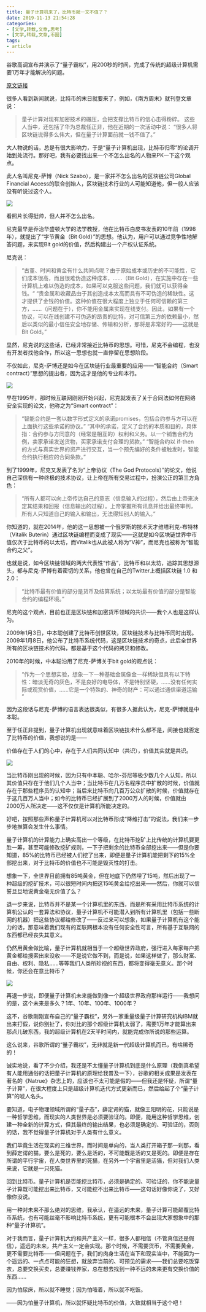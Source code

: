 ```yaml
---
title: 量子计算机来了，比特币就一文不值了？
date: 2019-11-13 21:54:28
categories:
- [文学,转载,文章,思考]
- [文学,转载,文章,币圈]
tags:
- article
---
```

谷歌高调宣布并演示了“量子霸权”，用200秒的时间，完成了传统的超级计算机需要1万年才能解决的问题。

<!-- more -->

[原文链接](https://mp.weixin.qq.com/s/gF7vuLU_cY7Vfdl5DrP-3A)

很多人看到新闻就说，比特币的末日就要来了，例如，《南方周末》就刊登文章说：

>量子计算对现有加密技术的碾压，会把支撑比特币的信心击得粉碎。
这些人当中，还包括了华为总裁任正非，他在近期的一次活动中说：
“很多人将区块链说得多么伟大，但在量子计算面前就一钱不值了。”

大人物说的话，总是有很大影响力，于是“量子计算机出现，比特币归零”的论调开始到处流行。那好吧，我有必要找出来一个不怎么出名的人物来PK一下这个观点。

此人名叫尼克-萨博（Nick Szabo），是一家并不怎么出名的区块链公司Global Financial Access的联合创始人，区块链技术行业的人可能知道他，但一般人应该没有听说过这个人。

![](/images/article/7_0.jpg)

看照片长得挺帅，但人并不怎么出名。

尼克最早是乔治华盛顿大学的法学教授，他在比特币白皮书发表的10年前（1998年），就提出了“字节黄金（Bit Gold）”的思想。他认为，用户可以通过竞争性地解答问题，来实现Bit gold的价值，然后构建出一个产权认证系统。

尼克说：

>“古董、时间和黄金有什么共同点呢？由于原始成本或历史的不可能性，它们成本很高，而且很难伪造这种成本，……（Bit Gold），在实施中存在一些计算机上难以伪造的成本，如果可以克服这些问题，我们就可以获得金钱。“
“贵金属和收藏品由于其创造成本太高而具有不可伪造的稀缺性。这才提供了金钱的价值。这种价值在很大程度上独立于任何可信赖的第三方，……（问题在于），你不能用金属来实现在线支付。因此，如果有一个协议，可以在线创建不可伪造的昂贵的比特，对可信第三方的依赖最小，然后以类似的最小信任安全地存储、传输和分析，那将是非常好的——这就是Bit Gold。”

显然，尼克说的这些话，已经非常接近比特币的思想。可惜，尼克不会编程，也没有开发者找他合作，所以这一思想也就一直停留在思想阶段。

不仅如此，尼克-萨博还是如今在区块链行业最重要的应用——“智能合约（Smart contract）”思想的提出者，因为这才是他的专业和本行。

![](/images/article/7_1.jpg)

早在1995年，那时候互联网刚刚开始兴起，尼克就发表了关于合同法如何在网络安全实现的论文，他称之为“Smart contract”：

>“智能合约是一套以数字形式定义的承诺promises，包括合约参与方可以在上面执行这些承诺的协议。”
“其中的承诺，定义了合约的本质和目的，具体指：合约参与方同意的（经常是相互的）权利和义务。以一个销售合约为例，卖家承诺发送货物，买家承诺支付合理的货款。”
“智能合约以 if-then 的方式与真实世界的资产进行交互，当一个预先编好的条件被触发时，智能合约执行相应的合同条款。”

到了1999年，尼克又发表了名为“上帝协议（The God Protocols）”的论文，他说自己深信有一种终极的技术协议，让上帝在所有交易过程中，扮演公正的第三方角色：

>“所有人都可以向上帝传达自己的意志（信息输入的过程），然后由上帝来决定其结果和回报（信息输出的过程）。上帝掌握所有讯息并给出最终审判，所有人只知道自己的输入和输出，无法得知别人的输入。”

你知道的，就在2014年，他的这一思想被一个俄罗斯的技术天才维塔利克-布特林（Vitalik Buterin）通过区块链编程而变成了现实——这就是如今区块链世界中市值仅次于比特币的以太坊，而Vitalik也从此被人称为“V神”，而尼克也被称为“智能合约之父”。

也就是说，如今区块链领域的两大代表性“作品”，比特币和以太坊，追踪其思想源头，都与尼克-萨博有着密切的关系，他也曾在自己的Twitter上概括区块链 1.0 和2.0：

>“比特币最有价值的部分是货币及结算系统；以太坊最有价值的部分是智能合约的编程环境。”

尼克的这个观点，目前也正是区块链和加密货币领域的共识——我个人也是这样认为。

2009年1月3日，中本聪创建了比特币创世区块，区块链技术与比特币同时出现。2009年1月8日，他公布了比特币系统代码，这是区块链技术的奇点，此后全世界所有的区块链技术的代码，都是基于这个代码的拷贝和修改。

2010年的时候，中本聪沿用了尼克-萨博关于bit gold的观点说：

>“作为一个思想实验，想象一下一种基础金属像金一样稀缺但具有以下特性：暗淡无奇的灰色，不是良好的电导体，不是特别坚硬，……没有任何实际或观赏价值，……它是一个特殊的、神奇的财产：可以通过通信渠道运输 ”

因为这段话与尼克-萨博的语言表达很类似，有很多人据此认为，尼克-萨博就是中本聪。

至于任正非提到，量子计算机出现就意味着区块链技术什么都不是，间接也就否定了比特币的价值，我想说的是——

价值存在于人们的心中，存在于人们共同认知中（共识），价值其实就是共识。

![](/images/article/7_2.jpg)

当比特币刚出现的时候，因为只有中本聪、哈尔-芬尼等极少数几个人认知，所以其价值只存在于他们几个人当中；当比特币在几万名程序员中扩散的时候，价值就存在于那些程序员的认知中；当后来比特币向几百万公众扩散的时候，价值就存在于这几百万人当中；如今的比特币已经扩展到了2000万人的时候，价值就由2000万人所决定——这不仅仅是计算机所能决定的。
 
好吧，按照那些声称量子计算机可以对比特币形成“降维打击”的说法，我们来一步步地推算会发生什么事情。
 
量子计算机的计算能力上确实高出一个等级，在比特币挖矿上比传统的计算机要更胜一筹，甚至可能修改挖矿规则，一下子把剩余的比特币全部挖出来——但是你要知道，85%的比特币已经被人们挖了出来，即便是量子计算机能把剩下的15%全部挖出来，对于比特币的价值也不可能是毁灭性的打击。
 
想象一下，全世界目前拥有85吨黄金，但在地底下仍然埋了15吨，然后出现了一种超级的挖矿技术，可以很短时间内把这15吨黄金给挖出来——然后，你就可以信誓旦旦地说黄金毫无价值了么？
 
退一步来说，比特币并不是某一个计算机里的东西，而是所有采用比特币系统的计算机公认的一套算法和协议，量子计算机不可能潜入到所有计算机里（包括一些断网的机器）把这些协议都给修改了——反过来可以想象，如果量子计算机有这个能力的话，那意味着我们现有的互联网根本没有任何安全性可言，所有基于互联网的东西都已经丧失其意义。
 
仍然用黄金做比喻，量子计算机就相当于一个超级世界政府，强行进入每家每户把黄金都给搜索出来没收——不是说它做不到，而是说，如果这样做了，那么财富、自由、权利、隐私……等等我们人类所珍视的东西，都将变得毫无意义。那个时候，你还会在意比特币？

![](/images/article/7_3.jpg)

再退一步说，即便量子计算机未来能做到像一个超级世界政府那样运行——我想问的是，这个未来是多久？1年、10年、100年、1000年？

这不，谷歌刚刚宣布自己的“量子霸权”，另外一家重量级量子计算研究机构IBM就出来打假，说你别扯了，你对比的那个超级计算机太弱了，需要1万年才能算出来那点儿破东西，我的超级计算机在2天半时间内，就能完成你所说的那些运算。

这么说来，谷歌所谓的“量子霸权”，无非就是新一代超级计算机而已，有啥稀奇的！

诚实地说，看了不少介绍，我还是不太懂量子计算机到底是什么原理（我倒真希望有人能用通俗的话把量子计算机的原理给我普及一下），谷歌的相关成果是发表在著名的《Natrue》杂志上的，应该也不太可能是假的——但我还是怀疑，所谓“量子计算”，在很大程度上只是超级计算机迭代方式更新而已，然后给起了个“量子计算”的唬人名头。

要知道，电子物理领域所谓的“量子态”，薛定谔的猫，就像王阳明的花，只能说是一种哲学思维，而现实的人类世界是必须要验证的。即便，能用这种哲学思维，创建一种全新的计算方式，但其最终的输出结果，也必须是确定的、可验证的，否则的话，我不觉得量子计算机对于人类有什么意义。

我们毕竟生活在现实的三维世界，而时间是单向的，当人类打开箱子那一刹那，看到薛定谔的猫，要么是死的，要么是活的，不可能既是活的又是死的。即便是存在所谓的平行宇宙，在人类世界里的死猫，在另外一个宇宙里是活猫，但对我们人类来说，它就是一只死猫。

回到比特币。量子计算机是否能挖比特币，必须是确定的、可验证的，你不能说量子计算既可能挖出来比特币，又可能挖不出来比特币——这句话好像你说了，又好像你没说。

用一种对未来不那么绝对的思维，我承认，在遥远的未来，量子计算可能颠覆比特币系统，也有可能丝毫不影响比特币系统，更有可能根本不会出现大家想象中的那种“量子计算机”。

对于我而言，量子计算机大约和共产主义一样，很多人都相信（不管真信还是假信），遥远的未来，共产主义一定会实现。那个时候，不需要货币，不需要黄金，更不需要比特币——但问题在于，我们的肉身生活在当下和现实当中，不能因为一个遥远的、一点点可能的狂想，就放弃当前的、可预见的需求——我们总要吃饭穿衣，总要交换买卖，总要赚钱养家，总在想去找到一种不远的未来更有交换价值的东西……

因为怕尿床，所以就不睡觉；因为怕噎着，所以就不吃饭。

——因为怕量子计算机，所以就怀疑比特币的价值，大致就相当于这个吧！
